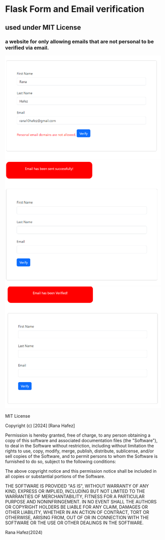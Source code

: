 # Flask Form and Email verification


## used under MIT License
###  a website for only allowing emails that are not personal to be verified via email. 

![entring a personal email](first-img.PNG)
![email sent successfully](second-img.PNG)
![email verified](third-img.PNG)


MIT License

Copyright (c) [2024] [Rana Hafez]

Permission is hereby granted, free of charge, to any person obtaining a copy
of this software and associated documentation files (the "Software"), to deal
in the Software without restriction, including without limitation the rights
to use, copy, modify, merge, publish, distribute, sublicense, and/or sell
copies of the Software, and to permit persons to whom the Software is
furnished to do so, subject to the following conditions:

The above copyright notice and this permission notice shall be included in all
copies or substantial portions of the Software.

THE SOFTWARE IS PROVIDED "AS IS", WITHOUT WARRANTY OF ANY KIND, EXPRESS OR
IMPLIED, INCLUDING BUT NOT LIMITED TO THE WARRANTIES OF MERCHANTABILITY,
FITNESS FOR A PARTICULAR PURPOSE AND NONINFRINGEMENT. IN NO EVENT SHALL THE
AUTHORS OR COPYRIGHT HOLDERS BE LIABLE FOR ANY CLAIM, DAMAGES OR OTHER
LIABILITY, WHETHER IN AN ACTION OF CONTRACT, TORT OR OTHERWISE, ARISING FROM,
OUT OF OR IN CONNECTION WITH THE SOFTWARE OR THE USE OR OTHER DEALINGS IN THE
SOFTWARE.

Rana Hafez(2024)